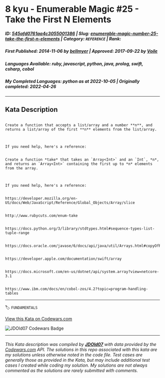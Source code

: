 # 8 kyu - Enumerable Magic #25 - Take the First N Elements

##### **ID**: [545afd0761aa4c3055001386](https://www.codewars.com/kata/545afd0761aa4c3055001386) | **Slug**: [enumerable-magic-number-25-take-the-first-n-elements](https://www.codewars.com/kata/545afd0761aa4c3055001386) | **Category**: `REFERENCE` | **Rank**: <span style="color:white">8 kyu</span>

##### **First Published**: 2014-11-06 ***by*** [bellmyer](https://www.codewars.com/users/bellmyer) | **Approved**: 2017-09-22 ***by*** [Voile](https://www.codewars.com/users/Voile)

##### **Languages Available**: ruby, javascript, python, java, prolog, swift, csharp, cobol

##### **My Completed Languages**: python ***as at*** 2022-10-05 | **Originally completed**: 2022-04-26

---

## Kata Description


```if-not:swift

Create a function that accepts a list/array and a number **n**, and returns a list/array of the first **n** elements from the list/array.



If you need help, here's a reference:

```

```if:swift

Create a function *take* that takes an `Array<Int>` and an `Int`, *n*, and returns an `Array<Int>` containing the first up to *n* elements from the array.



If you need help, here's a reference:

```

~~~if:javascript

https://developer.mozilla.org/en-US/docs/Web/JavaScript/Reference/Global_Objects/Array/slice

~~~

~~~if:ruby

http://www.rubycuts.com/enum-take

~~~

~~~if:python

https://docs.python.org/3/library/stdtypes.html#sequence-types-list-tuple-range

~~~

~~~if:java

https://docs.oracle.com/javase/6/docs/api/java/util/Arrays.html#copyOfRange(int[],%20int,%20int)

~~~

~~~if:swift

https://developer.apple.com/documentation/swift/array

~~~

~~~if:csharp

https://docs.microsoft.com/en-us/dotnet/api/system.array?view=netcore-3.1

~~~

~~~if:cobol

https://www.ibm.com/docs/en/cobol-zos/4.2?topic=program-handling-tables

~~~

---


🏷 `FUNDAMENTALS`


[View this Kata on Codewars.com](https://www.codewars.com/kata/545afd0761aa4c3055001386)

![](https://www.codewars.com/users/jdold07/badges/large "JDOld07 Codewars Badge")

---

###### *This Kata description was compiled by [**JDOld07**](https://tpstech.dev) with data provided by the [Codewars.com](https://www.codewars.com) API.  The solutions in this repo associated with this kata are my solutions unless otherwise noted in the code file.  Test cases are generally those as provided in the Kata, but may include additional test cases I created while coding my solution.  My solutions are not always commented as the solutions are rarely submitted with comments.*
